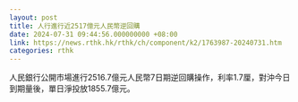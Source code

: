 ```yaml
---
layout: post
title: 人行進行近2517億元人民幣逆回購
date: 2024-07-31 09:44:56.000000000 +08:00
link: https://news.rthk.hk/rthk/ch/component/k2/1763987-20240731.htm
categories: rthk
---
```


人民銀行公開市場進行2516.7億元人民幣7日期逆回購操作，利率1.7厘，對沖今日到期量後，單日淨投放1855.7億元。
